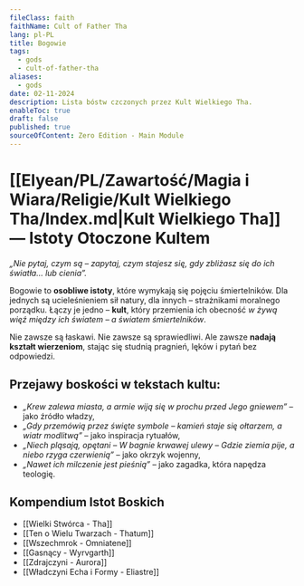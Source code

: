 ```yaml
---
fileClass: faith
faithName: Cult of Father Tha
lang: pl-PL
title: Bogowie
tags:
  - gods
  - cult-of-father-tha
aliases:
  - gods
date: 02-11-2024
description: Lista bóstw czczonych przez Kult Wielkiego Tha.
enableToc: true
draft: false
published: true
sourceOfContent: Zero Edition - Main Module
---
```

# [[Elyean/PL/Zawartość/Magia i Wiara/Religie/Kult Wielkiego Tha/Index.md|Kult Wielkiego Tha]] — Istoty Otoczone Kultem

*„Nie pytaj, czym są – zapytaj, czym stajesz się, gdy zbliżasz się do ich światła… lub cienia”.*

Bogowie to **osobliwe istoty**, które wymykają się pojęciu śmiertelników.
Dla jednych są ucieleśnieniem sił natury, dla innych – strażnikami moralnego porządku. 
Łączy je jedno – **kult**, który przemienia ich obecność *w żywą więź między ich światem – a światem śmiertelników*.  

Nie zawsze są łaskawi. Nie zawsze są sprawiedliwi. Ale zawsze **nadają kształt wierzeniom**, stając się studnią pragnień, lęków i pytań bez odpowiedzi.

## **Przejawy boskości w tekstach kultu**:

- *„Krew zalewa miasta, a armie wiją się w prochu przed Jego gniewem”* – jako źródło władzy,
- *„Gdy przemówią przez święte symbole – kamień staje się ołtarzem, a wiatr modlitwą”* – jako inspiracja rytuałów,
- *„Niech pląsają, opętani – W bagnie krwawej ulewy –  Gdzie ziemia pije, a niebo rzyga czerwienią”* – jako okrzyk wojenny,
- *„Nawet ich milczenie jest pieśnią”* – jako zagadka, która napędza teologię.

## Kompendium Istot Boskich

- [[Wielki Stwórca - Tha]]
- [[Ten o Wielu Twarzach - Thatum]]
- [[Wszechmrok - Omniatene]]
- [[Gasnący - Wyrvgarth]]
- [[Zdrajczyni - Aurora]]
- [[Władczyni Echa i Formy - Eliastre]]